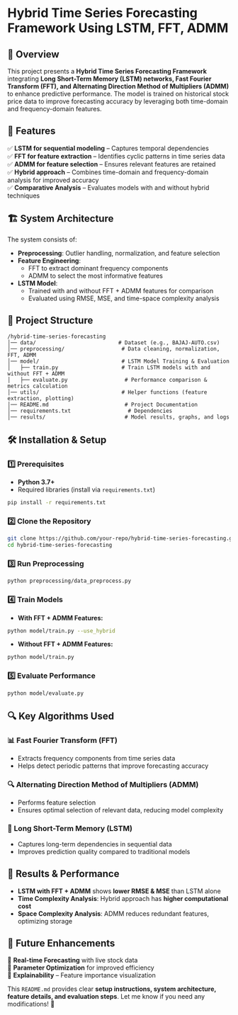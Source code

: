 # Hybrid Time Series Forecasting Framework Using LSTM, FFT, ADMM

## 📌 Overview  
This project presents a **Hybrid Time Series Forecasting Framework** integrating **Long Short-Term Memory (LSTM) networks, Fast Fourier Transform (FFT), and Alternating Direction Method of Multipliers (ADMM)** to enhance predictive performance. The model is trained on historical stock price data to improve forecasting accuracy by leveraging both time-domain and frequency-domain features.

## 🚀 Features  
✅ **LSTM for sequential modeling** – Captures temporal dependencies  
✅ **FFT for feature extraction** – Identifies cyclic patterns in time series data  
✅ **ADMM for feature selection** – Ensures relevant features are retained  
✅ **Hybrid approach** – Combines time-domain and frequency-domain analysis for improved accuracy  
✅ **Comparative Analysis** – Evaluates models with and without hybrid techniques  

## 🏗️ System Architecture  
The system consists of:  
- **Preprocessing**: Outlier handling, normalization, and feature selection  
- **Feature Engineering**:  
  - FFT to extract dominant frequency components  
  - ADMM to select the most informative features  
- **LSTM Model**:  
  - Trained with and without FFT + ADMM features for comparison  
  - Evaluated using RMSE, MSE, and time-space complexity analysis  

## 📜 Project Structure  
```
/hybrid-time-series-forecasting
│── data/                          # Dataset (e.g., BAJAJ-AUTO.csv)
│── preprocessing/                  # Data cleaning, normalization, FFT, ADMM
│── model/                          # LSTM Model Training & Evaluation
│   ├── train.py                    # Train LSTM models with and without FFT + ADMM
│   ├── evaluate.py                  # Performance comparison & metrics calculation
│── utils/                          # Helper functions (feature extraction, plotting)
│── README.md                        # Project Documentation
│── requirements.txt                  # Dependencies
│── results/                         # Model results, graphs, and logs
```

## 🛠️ Installation & Setup  

### 1️⃣ Prerequisites  
- **Python 3.7+**  
- Required libraries (install via `requirements.txt`)  
```bash
pip install -r requirements.txt
```

### 2️⃣ Clone the Repository  
```bash
git clone https://github.com/your-repo/hybrid-time-series-forecasting.git
cd hybrid-time-series-forecasting
```

### 3️⃣ Run Preprocessing  
```bash
python preprocessing/data_preprocess.py
```

### 4️⃣ Train Models  
- **With FFT + ADMM Features:**  
```bash
python model/train.py --use_hybrid
```
- **Without FFT + ADMM Features:**  
```bash
python model/train.py
```

### 5️⃣ Evaluate Performance  
```bash
python model/evaluate.py
```

## 🔍 Key Algorithms Used  
### 📊 Fast Fourier Transform (FFT)  
- Extracts frequency components from time series data  
- Helps detect periodic patterns that improve forecasting accuracy  

### 🔍 Alternating Direction Method of Multipliers (ADMM)  
- Performs feature selection  
- Ensures optimal selection of relevant data, reducing model complexity  

### 🔮 Long Short-Term Memory (LSTM)  
- Captures long-term dependencies in sequential data  
- Improves prediction quality compared to traditional models  

## 📌 Results & Performance  
- **LSTM with FFT + ADMM** shows **lower RMSE & MSE** than LSTM alone  
- **Time Complexity Analysis**: Hybrid approach has **higher computational cost**  
- **Space Complexity Analysis**: ADMM reduces redundant features, optimizing storage  

## 📄 Future Enhancements  
🔹 **Real-time Forecasting** with live stock data  
🔹 **Parameter Optimization** for improved efficiency  
🔹 **Explainability** – Feature importance visualization  


This `README.md` provides clear **setup instructions, system architecture, feature details, and evaluation steps**. Let me know if you need any modifications! 🚀
